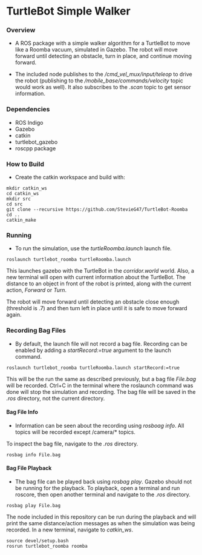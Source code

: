 # TurtleBot Simple Walker

### Overview

- A ROS package with a simple walker algorithm for a TurtleBot to move like a Roomba vacuum, simulated in Gazebo. The robot will move forward until detecting an obstacle, turn in place, and continue moving forward.

- The included node publishes to the */cmd_vel_mux/input/teleop* to drive the robot (publishing to the */mobile_base/commands/velocity* topic would work as well). It also subscribes to the *.scan* topic to get sensor information.


### Dependencies
- ROS Indigo
- Gazebo
- catkin
- turtlebot_gazebo
- roscpp package



### How to Build
- Create the catkin workspace and build with:
```
mkdir catkin_ws
cd catkin_ws
mkdir src
cd src
git clone --recursive https://github.com/StevieG47/TurtleBot-Roomba
cd ..
catkin_make
```

### Running 
- To run the simulation, use the *turtleRoomba.launch* launch file.

```
roslaunch turtlebot_roomba turtleRoomba.launch
```

This launches gazebo with the TurtleBot in the *corridor.world* world. Also, a new terminal will open with current information about the TurtleBot. The distance to an object in front of the robot is printed, along with the current action, *Forward* or *Turn*.

The robot will move forward until detecting an obstacle close enough (threshold is .7) and then turn left in place until it is safe to move forward again. 


### Recording Bag Files
- By default, the launch file will not record a bag file. Recording can be enabled by adding a *startRecord:=true* argument to the launch command.
```
roslaunch turtlebot_roomba turtleRoomba.launch startRecord:=true
```

This will be the run the same as described previously, but a bag file *File.bag* will be recorded. Ctrl+C in the terminal where the roslaunch command was done will stop the simulation and recording. The bag file will be saved in the *.ros* directory, not the current directory.



#### Bag File Info
- Information can be seen about the recording using *rosboag info*. All topics will be recorded except /camera/* topics.

To inspect the bag file, navigate to the *.ros* directory.
```
rosbag info File.bag
```

#### Bag File Playback
- The bag file can be played back using *rosbag play*. Gazebo should not be running for the playback. To playback, open a terminal and run roscore, then open another terminal and navigate to the *.ros* directory.
```
rosbag play File.bag
```

The node included in this repository can be run during the playback and will print the same distance/action messages as when the simulation was being recorded. In a new terminal, navigate to *catkin_ws*.
```
source devel/setup.bash
rosrun turtlebot_roomba roomba
```


